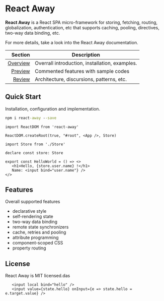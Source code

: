 # React Away

**React Away** is a React SPA micro-framework for storing, fetching, routing, globalization, authentication, etc that supports caching, pooling, directives, two-way data binding, etc. 

For more details, take a look into the React Away documentation.

|                       Section | Description                                                |
| ----------------------------: | ---------------------------------------------------------- |
| [Overview](./doc/overview.md) | Overrall introduction, installation, examples. |
|   [Preview](./doc/preview.md) | Commented features with sample codes  |
|     [Review](./doc/review.md) | Architecture, discursions, patterns, etc.       |

## Quick Start

Installation, configuration and implementation.

```cmd
npm i react-away --save
```

```tsx
import ReactDOM from 'react-away'

ReactDOM.createRoot(true, "#root", <App />, Store)
```

```tsx
import Store from './Store'

declare const store: Store

export const HelloWorld = () => <>
   <h1>Hello, {store.user.name} !</h1>
   Name: <input bind="user.name"} /> 
</>
```

## Features

Overall supported features

* declarative style
* self-rendering state
* two-way data binding
* remote state synchronizers
* cache, retries and pooling
* attribute programming
* component-scoped CSS
* property routing

## License
React Away is MIT licensed.das

````tsx
   <input local bind="hello" />
   <input value={state.hello} onInput={e => state.hello = e.target.value} />

````